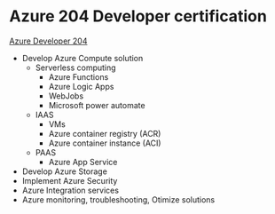 # Azure 204 Developer certification
[Azure Developer 204](https://docs.microsoft.com/en-us/learn/certifications/exams/az-204#certification-exams)

- Develop Azure Compute solution
  - Serverless computing
    - Azure Functions
    - Azure Logic Apps
    - WebJobs
    - Microsoft power automate
  - IAAS
    - VMs
    - Azure container registry (ACR)
    - Azure container instance (ACI)
  - PAAS
    - Azure App Service
- Develop Azure Storage
- Implement Azure Security
- Azure Integration services
- Azure monitoring, troubleshooting, Otimize solutions
